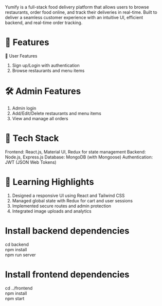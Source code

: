 Yumify is a full-stack food delivery platform that allows users to browse restaurants, order food online, and track their deliveries in real-time. Built to deliver a seamless customer experience with an intuitive UI, efficient backend, and real-time order tracking.

# 🚀 Features
👤 User Features
1. Sign up/Login with authentication
2. Browse restaurants and menu items


# 🛠️ Admin Features
1. Admin login
2. Add/Edit/Delete restaurants and menu items
3. View and manage all orders


# 📱 Tech Stack
Frontend: React.js, Material UI, Redux for state management
Backend: Node.js, Express.js
Database: MongoDB (with Mongoose)
Authentication: JWT (JSON Web Tokens)

# 🧠 Learning Highlights
1. Designed a responsive UI using React and Tailwind CSS
2. Managed global state with Redux for cart and user sessions
3. Implemented secure routes and admin protection
4. Integrated image uploads and analytics

# Install backend dependencies
cd backend
</br>
npm install
</br>
npm run server

# Install frontend dependencies
cd ../frontend
</br>
npm install
</br>
npm start

